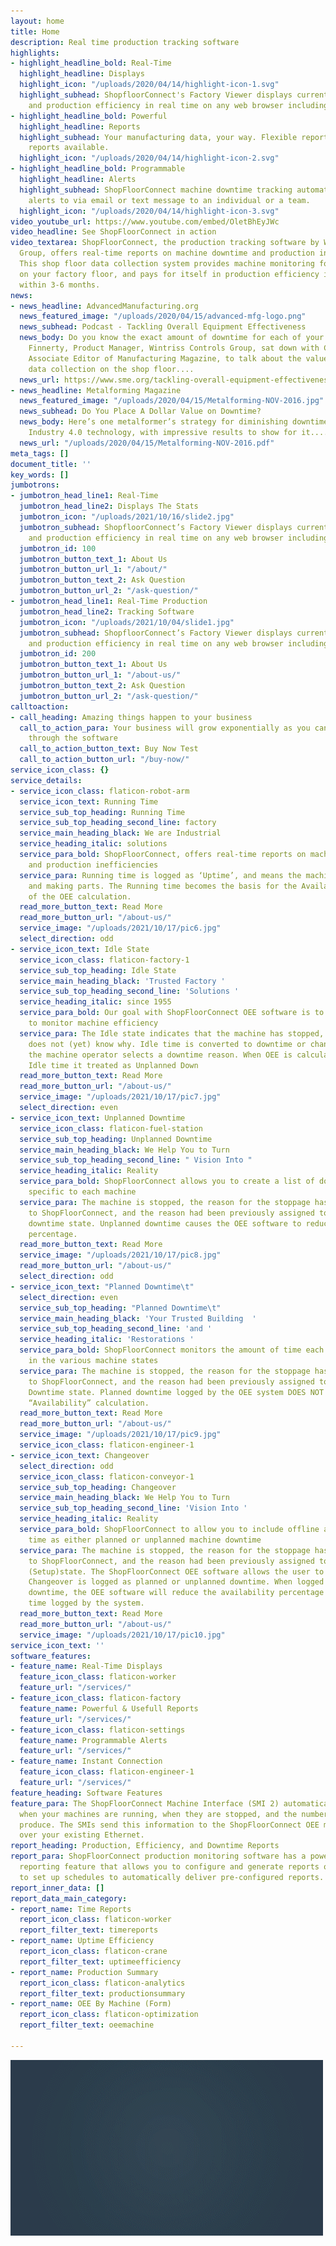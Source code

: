 ```yaml
---
layout: home
title: Home
description: Real time production tracking software
highlights:
- highlight_headline_bold: Real-Time
  highlight_headline: Displays
  highlight_icon: "/uploads/2020/04/14/highlight-icon-1.svg"
  highlight_subhead: ShopfloorConnect's Factory Viewer displays current machine status
    and production efficiency in real time on any web browser including mobile devices.
- highlight_headline_bold: Powerful
  highlight_headline: Reports
  highlight_subhead: Your manufacturing data, your way. Flexible reporting.  Custom
    reports available.
  highlight_icon: "/uploads/2020/04/14/highlight-icon-2.svg"
- highlight_headline_bold: Programmable
  highlight_headline: Alerts
  highlight_subhead: ShopFloorConnect machine downtime tracking automatically sends
    alerts to via email or text message to an individual or a team.
  highlight_icon: "/uploads/2020/04/14/highlight-icon-3.svg"
video_youtube_url: https://www.youtube.com/embed/OletBhEyJWc
video_headline: See ShopFloorConnect in action
video_textarea: ShopFloorConnect, the production tracking software by Wintriss Controls
  Group, offers real-time reports on machine downtime and production inefficiencies.
  This shop floor data collection system provides machine monitoring for all the equipment
  on your factory floor, and pays for itself in production efficiency improvements
  within 3-6 months.
news:
- news_headline: AdvancedManufacturing.org
  news_featured_image: "/uploads/2020/04/15/advanced-mfg-logo.png"
  news_subhead: Podcast - Tackling Overall Equipment Effectiveness
  news_body: Do you know the exact amount of downtime for each of your machines? Jim
    Finnerty, Product Manager, Wintriss Controls Group, sat down with Chris Mahar,
    Associate Editor of Manufacturing Magazine, to talk about the value of automating
    data collection on the shop floor....
  news_url: https://www.sme.org/tackling-overall-equipment-effectiveness-cutting-downtime-boosting-returns
- news_headline: Metalforming Magazine
  news_featured_image: "/uploads/2020/04/15/Metalforming-NOV-2016.jpg"
  news_subhead: Do You Place A Dollar Value on Downtime?
  news_body: Here’s one metalformer’s strategy for diminishing downtime, leveraging
    Industry 4.0 technology, with impressive results to show for it....
  news_url: "/uploads/2020/04/15/Metalforming-NOV-2016.pdf"
meta_tags: []
document_title: ''
key_words: []
jumbotrons:
- jumbotron_head_line1: Real-Time
  jumbotron_head_line2: Displays The Stats
  jumbotron_icon: "/uploads/2021/10/16/slide2.jpg"
  jumbotron_subhead: ShopfloorConnect’s Factory Viewer displays current machine status
    and production efficiency in real time on any web browser including mobile devices.
  jumbotron_id: 100
  jumbotron_button_text_1: About Us
  jumbotron_button_url_1: "/about/"
  jumbotron_button_text_2: Ask Question
  jumbotron_button_url_2: "/ask-question/"
- jumbotron_head_line1: Real-Time Production
  jumbotron_head_line2: Tracking Software
  jumbotron_icon: "/uploads/2021/10/04/slide1.jpg"
  jumbotron_subhead: ShopfloorConnect’s Factory Viewer displays current machine status
    and production efficiency in real time on any web browser including mobile devices.
  jumbotron_id: 200
  jumbotron_button_text_1: About Us
  jumbotron_button_url_1: "/about-us/"
  jumbotron_button_text_2: Ask Question
  jumbotron_button_url_2: "/ask-question/"
calltoaction:
- call_heading: Amazing things happen to your business
  call_to_action_para: Your business will grow exponentially as you can track everything
    through the software
  call_to_action_button_text: Buy Now Test
  call_to_action_button_url: "/buy-now/"
service_icon_class: {}
service_details:
- service_icon_class: flaticon-robot-arm
  service_icon_text: Running Time
  service_sub_top_heading: Running Time
  service_sub_top_heading_second_line: factory
  service_main_heading_black: We are Industrial
  service_heading_italic: solutions
  service_para_bold: ShopFloorConnect, offers real-time reports on machine downtime
    and production inefficiencies
  service_para: Running time is logged as ‘Uptime’, and means the machine is operating
    and making parts. The Running time becomes the basis for the Availability portion
    of the OEE calculation.
  read_more_button_text: Read More
  read_more_button_url: "/about-us/"
  service_image: "/uploads/2021/10/17/pic6.jpg"
  select_direction: odd
- service_icon_text: Idle State
  service_icon_class: flaticon-factory-1
  service_sub_top_heading: Idle State
  service_main_heading_black: 'Trusted Factory '
  service_sub_top_heading_second_line: 'Solutions '
  service_heading_italic: since 1955
  service_para_bold: Our goal with ShopFloorConnect OEE software is to enable you
    to monitor machine efficiency
  service_para: The Idle state indicates that the machine has stopped, but ShopFloorConnect
    does not (yet) know why. Idle time is converted to downtime or changeover when
    the machine operator selects a downtime reason. When OEE is calculated, any unconverted
    Idle time it treated as Unplanned Down
  read_more_button_text: Read More
  read_more_button_url: "/about-us/"
  service_image: "/uploads/2021/10/17/pic7.jpg"
  select_direction: even
- service_icon_text: Unplanned Downtime
  service_icon_class: flaticon-fuel-station
  service_sub_top_heading: Unplanned Downtime
  service_main_heading_black: We Help You to Turn
  service_sub_top_heading_second_line: " Vision Into "
  service_heading_italic: Reality
  service_para_bold: ShopFloorConnect allows you to create a list of downtime reasons
    specific to each machine
  service_para: The machine is stopped, the reason for the stoppage has been reported
    to ShopFloorConnect, and the reason had been previously assigned to the Unplanned
    downtime state. Unplanned downtime causes the OEE software to reduce the “Availability”
    percentage.
  read_more_button_text: Read More
  service_image: "/uploads/2021/10/17/pic8.jpg"
  read_more_button_url: "/about-us/"
  select_direction: odd
- service_icon_text: "Planned Downtime\t"
  select_direction: even
  service_sub_top_heading: "Planned Downtime\t"
  service_main_heading_black: 'Your Trusted Building  '
  service_sub_top_heading_second_line: 'and '
  service_heading_italic: 'Restorations '
  service_para_bold: ShopFloorConnect monitors the amount of time each machine spends
    in the various machine states
  service_para: The machine is stopped, the reason for the stoppage has been reported
    to ShopFloorConnect, and the reason had been previously assigned to the Planned
    Downtime state. Planned downtime logged by the OEE system DOES NOT affect the
    “Availability” calculation.
  read_more_button_text: Read More
  read_more_button_url: "/about-us/"
  service_image: "/uploads/2021/10/17/pic9.jpg"
  service_icon_class: flaticon-engineer-1
- service_icon_text: Changeover
  select_direction: odd
  service_icon_class: flaticon-conveyor-1
  service_sub_top_heading: Changeover
  service_main_heading_black: We Help You to Turn
  service_sub_top_heading_second_line: 'Vision Into '
  service_heading_italic: Reality
  service_para_bold: ShopFloorConnect to allow you to include offline and or changeover
    time as either planned or unplanned machine downtime
  service_para: The machine is stopped, the reason for the stoppage has been reported
    to ShopFloorConnect, and the reason had been previously assigned to the Changeover
    (Setup)state. The ShopFloorConnect OEE software allows the user to decide whether
    Changeover is logged as planned or unplanned downtime. When logged as unplanned
    downtime, the OEE software will reduce the availability percentage for any Changeover
    time logged by the system.
  read_more_button_text: Read More
  read_more_button_url: "/about-us/"
  service_image: "/uploads/2021/10/17/pic10.jpg"
service_icon_text: ''
software_features:
- feature_name: Real-Time Displays
  feature_icon_class: flaticon-worker
  feature_url: "/services/"
- feature_icon_class: flaticon-factory
  feature_name: Powerful & Usefull Reports
  feature_url: "/services/"
- feature_icon_class: flaticon-settings
  feature_name: Programmable Alerts
  feature_url: "/services/"
- feature_name: Instant Connection
  feature_icon_class: flaticon-engineer-1
  feature_url: "/services/"
feature_heading: Software Features
feature_para: The ShopFloorConnect Machine Interface (SMI 2) automatically detects
  when your machines are running, when they are stopped, and the number of parts they
  produce. The SMIs send this information to the ShopFloorConnect OEE monitoring software
  over your existing Ethernet.
report_heading: Production, Efficiency, and Downtime Reports
report_para: ShopFloorConnect production monitoring software has a powerful browser-based
  reporting feature that allows you to configure and generate reports on demand, or
  to set up schedules to automatically deliver pre-configured reports.
report_inner_data: []
report_data_main_category:
- report_name: Time Reports
  report_icon_class: flaticon-worker
  report_filter_text: timereports
- report_name: Uptime Efficiency
  report_icon_class: flaticon-crane
  report_filter_text: uptimeefficiency
- report_name: Production Summary
  report_icon_class: flaticon-analytics
  report_filter_text: productionsummary
- report_name: OEE By Machine (Form)
  report_icon_class: flaticon-optimization
  report_filter_text: oeemachine

---
```

![](/uploads/2021/03/29/sfc6-gif.gif)